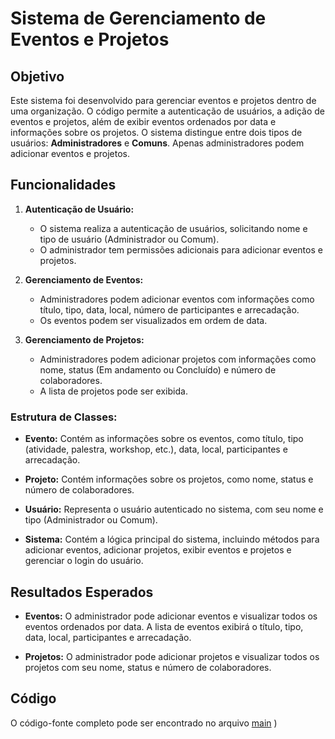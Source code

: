 # Sistema de Gerenciamento de Eventos e Projetos

## Objetivo
Este sistema foi desenvolvido para gerenciar eventos e projetos dentro de uma organização. O código permite a autenticação de usuários, a adição de eventos e projetos, além de exibir eventos ordenados por data e informações sobre os projetos. O sistema distingue entre dois tipos de usuários: **Administradores** e **Comuns**. Apenas administradores podem adicionar eventos e projetos.

## Funcionalidades

1. **Autenticação de Usuário:**
   - O sistema realiza a autenticação de usuários, solicitando nome e tipo de usuário (Administrador ou Comum).
   - O administrador tem permissões adicionais para adicionar eventos e projetos.

2. **Gerenciamento de Eventos:**
   - Administradores podem adicionar eventos com informações como título, tipo, data, local, número de participantes e arrecadação.
   - Os eventos podem ser visualizados em ordem de data.

3. **Gerenciamento de Projetos:**
   - Administradores podem adicionar projetos com informações como nome, status (Em andamento ou Concluído) e número de colaboradores.
   - A lista de projetos pode ser exibida.

### Estrutura de Classes:

- **Evento:**
  Contém as informações sobre os eventos, como título, tipo (atividade, palestra, workshop, etc.), data, local, participantes e arrecadação.

- **Projeto:**
  Contém informações sobre os projetos, como nome, status e número de colaboradores.

- **Usuário:**
  Representa o usuário autenticado no sistema, com seu nome e tipo (Administrador ou Comum).

- **Sistema:**
  Contém a lógica principal do sistema, incluindo métodos para adicionar eventos, adicionar projetos, exibir eventos e projetos e gerenciar o login do usuário.

## Resultados Esperados

- **Eventos:** O administrador pode adicionar eventos e visualizar todos os eventos ordenados por data. A lista de eventos exibirá o título, tipo, data, local, participantes e arrecadação.
  
- **Projetos:** O administrador pode adicionar projetos e visualizar todos os projetos com seu nome, status e número de colaboradores.

## Código

O código-fonte completo pode ser encontrado no arquivo [main](../../src/Back-End/Entrega1/Programa%C3%A7%C3%A3o%20Orientada%20a%20Objetos/main.cs)
)

